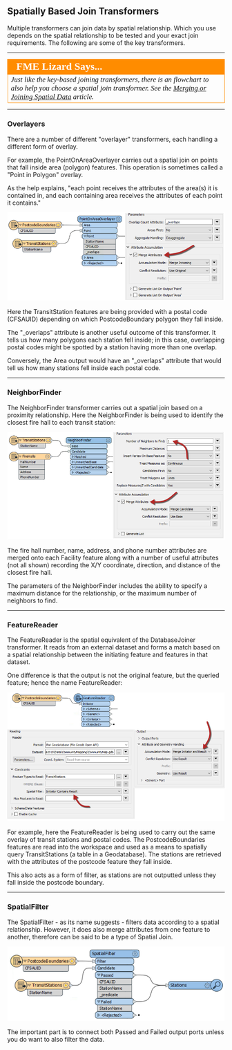 ## Spatially Based Join Transformers ##

Multiple transformers can join data by spatial relationship. Which you use depends on the spatial relationship to be tested and your exact join requirements. The following are some of the key transformers.

---

<!--Tip Section-->

<table style="border-spacing: 0px">
<tr>
<td style="vertical-align:middle;background-color:darkorange;border: 2px solid darkorange">
<i class="fa fa-info-circle fa-lg fa-pull-left fa-fw" style="color:white;padding-right: 12px;vertical-align:text-top"></i>
<span style="color:white;font-size:x-large;font-weight: bold;font-family:serif">FME Lizard Says...</span>
</td>
</tr>

<tr>
<td style="border: 1px solid darkorange">
<span style="font-family:serif; font-style:italic; font-size:larger">
Just like the key-based joining transformers, there is an flowchart to also help you choose a spatial join transformer. See the <a href="https://knowledge.safe.com/articles/83808/performing-spatial-joins-and-merges.html">Merging or Joining Spatial Data</a> article.

</span>
</td>
</tr>
</table>

---


### Overlayers ###
There are a number of different "overlayer" transformers, each handling a different form of overlay.

For example, the PointOnAreaOverlayer carries out a spatial join on points that fall inside area (polygon) features. This operation is sometimes called a "Point in Polygon" overlay.

As the help explains, "each point receives the attributes of the area(s) it is contained in, and each containing area receives the attributes of each point it contains."

![](./Images/Img4.069.PointOnAreaOverlayerOnCanvas.png)

Here the TransitStation features are being provided with a postal code (CFSAUID) depending on which PostcodeBoundary polygon they fall inside.

The "_overlaps" attribute is another useful outcome of this transformer. It tells us how many polygons each station fell inside; in this case, overlapping postal codes might be spotted by a station having more than one overlap.

Conversely, the Area output would have an "_overlaps" attribute that would tell us how many stations fell inside each postal code.

---

### NeighborFinder ###
The NeighborFinder transformer carries out a spatial join based on a proximity relationship. Here the NeighborFinder is being used to identify the closest fire hall to each transit station:

![](./Images/Img4.070.NeighborFinderOnCanvas.png)

The fire hall number, name, address, and phone number attributes are merged onto each Facility feature along with a number of useful attributes (not all shown) recording the X/Y coordinate, direction, and distance of the closest fire hall.

The parameters of the NeighborFinder includes the ability to specify a maximum distance for the relationship, or the maximum number of neighbors to find.

---

### FeatureReader ###
The FeatureReader is the spatial equivalent of the DatabaseJoiner transformer. It reads from an external dataset and forms a match based on a spatial relationship between the initiating feature and features in that dataset.

One difference is that the output is not the original feature, but the queried feature; hence the name FeatureReader:

![](./Images/Img4.071.FeatureReaderOnCanvas.png)

For example, here the FeatureReader is being used to carry out the same overlay of transit stations and postal codes. The PostcodeBoundaries features are read into the workspace and used as a means to spatially query TransitStations (a table in a Geodatabase). The stations are retrieved with the attributes of the postcode feature they fall inside.

This also acts as a form of filter, as stations are not outputted unless they fall inside the postcode boundary.

---

### SpatialFilter ###
The SpatialFilter - as its name suggests - filters data according to a spatial relationship. However, it does also merge attributes from one feature to another, therefore can be said to be a type of Spatial Join.

![](./Images/Img4.072.SpatialFilterJoin.png)

The important part is to connect both Passed and Failed output ports unless you do want to also filter the data.
